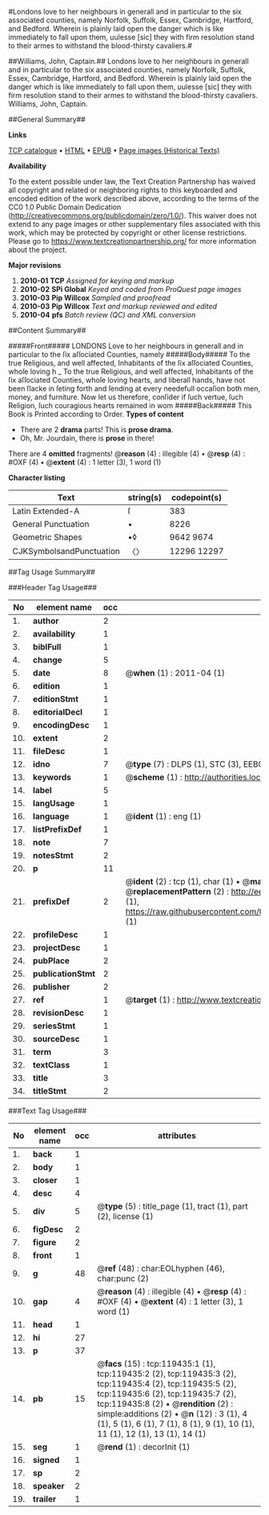 #Londons love to her neighbours in generall and in particular to the six associated counties, namely Norfolk, Suffolk, Essex, Cambridge, Hartford, and Bedford. Wherein is plainly laid open the danger which is like immediately to fall upon them, uulesse [sic] they with firm resolution stand to their armes to withstand the blood-thirsty cavaliers.#

##Williams, John, Captain.##
Londons love to her neighbours in generall and in particular to the six associated counties, namely Norfolk, Suffolk, Essex, Cambridge, Hartford, and Bedford. Wherein is plainly laid open the danger which is like immediately to fall upon them, uulesse [sic] they with firm resolution stand to their armes to withstand the blood-thirsty cavaliers.
Williams, John, Captain.

##General Summary##

**Links**

[TCP catalogue](http://www.ota.ox.ac.uk/tcp/)  • 
[HTML](http://tei.it.ox.ac.uk/tcp/Texts-HTML/free/A96/A96600.html)  • 
[EPUB](http://tei.it.ox.ac.uk/tcp/Texts-EPUB/free/A96/A96600.epub) • 
[Page images (Historical Texts)](https://historicaltexts.jisc.ac.uk/eebo-99867144e)

**Availability**

To the extent possible under law, the Text Creation Partnership has waived all copyright and related or neighboring rights to this keyboarded and encoded edition of the work described above, according to the terms of the CC0 1.0 Public Domain Dedication (http://creativecommons.org/publicdomain/zero/1.0/). This waiver does not extend to any page images or other supplementary files associated with this work, which may be protected by copyright or other license restrictions. Please go to https://www.textcreationpartnership.org/ for more information about the project.

**Major revisions**

1. __2010-01__ __TCP__ *Assigned for keying and markup*
1. __2010-02__ __SPi Global__ *Keyed and coded from ProQuest page images*
1. __2010-03__ __Pip Willcox__ *Sampled and proofread*
1. __2010-03__ __Pip Willcox__ *Text and markup reviewed and edited*
1. __2010-04__ __pfs__ *Batch review (QC) and XML conversion*

##Content Summary##

#####Front#####
LONDONS Love to her neighbours in generall and in particular to the ſix aſſociated Counties, namely 
#####Body#####
To the true Religious, and well affected, Inhabitants of the ſix aſſociated Counties, whoſe loving h
    _ To the true Religious, and well affected, Inhabitants of the ſix aſſociated Counties, whoſe loving hearts, and liberall hands, have not been ſlacke in ſeting forth and ſending at every needefull occaſion both men, money, and furniture.
Now let us therefore, conſider if ſuch vertue, ſuch Religion, ſuch couragious hearts remained in wom
#####Back#####
This Book is Printed according to Order.
**Types of content**

  * There are 2 **drama** parts! This is **prose drama**.
  * Oh, Mr. Jourdain, there is **prose** in there!

There are 4 **omitted** fragments! 
 @__reason__ (4) : illegible (4)  •  @__resp__ (4) : #OXF (4)  •  @__extent__ (4) : 1 letter (3), 1 word (1)

**Character listing**


|Text|string(s)|codepoint(s)|
|---|---|---|
|Latin Extended-A|ſ|383|
|General Punctuation|•|8226|
|Geometric Shapes|▪◊|9642 9674|
|CJKSymbolsandPunctuation|〈〉|12296 12297|

##Tag Usage Summary##

###Header Tag Usage###

|No|element name|occ|attributes|
|---|---|---|---|
|1.|__author__|2||
|2.|__availability__|1||
|3.|__biblFull__|1||
|4.|__change__|5||
|5.|__date__|8| @__when__ (1) : 2011-04 (1)|
|6.|__edition__|1||
|7.|__editionStmt__|1||
|8.|__editorialDecl__|1||
|9.|__encodingDesc__|1||
|10.|__extent__|2||
|11.|__fileDesc__|1||
|12.|__idno__|7| @__type__ (7) : DLPS (1), STC (3), EEBO-CITATION (1), PROQUEST (1), VID (1)|
|13.|__keywords__|1| @__scheme__ (1) : http://authorities.loc.gov/ (1)|
|14.|__label__|5||
|15.|__langUsage__|1||
|16.|__language__|1| @__ident__ (1) : eng (1)|
|17.|__listPrefixDef__|1||
|18.|__note__|7||
|19.|__notesStmt__|2||
|20.|__p__|11||
|21.|__prefixDef__|2| @__ident__ (2) : tcp (1), char (1)  •  @__matchPattern__ (2) : ([0-9\-]+):([0-9IVX]+) (1), (.+) (1)  •  @__replacementPattern__ (2) : http://eebo.chadwyck.com/downloadtiff?vid=$1&page=$2 (1), https://raw.githubusercontent.com/textcreationpartnership/Texts/master/tcpchars.xml#$1 (1)|
|22.|__profileDesc__|1||
|23.|__projectDesc__|1||
|24.|__pubPlace__|2||
|25.|__publicationStmt__|2||
|26.|__publisher__|2||
|27.|__ref__|1| @__target__ (1) : http://www.textcreationpartnership.org/docs/. (1)|
|28.|__revisionDesc__|1||
|29.|__seriesStmt__|1||
|30.|__sourceDesc__|1||
|31.|__term__|3||
|32.|__textClass__|1||
|33.|__title__|3||
|34.|__titleStmt__|2||


###Text Tag Usage###

|No|element name|occ|attributes|
|---|---|---|---|
|1.|__back__|1||
|2.|__body__|1||
|3.|__closer__|1||
|4.|__desc__|4||
|5.|__div__|5| @__type__ (5) : title_page (1), tract (1), part (2), license (1)|
|6.|__figDesc__|2||
|7.|__figure__|2||
|8.|__front__|1||
|9.|__g__|48| @__ref__ (48) : char:EOLhyphen (46), char:punc (2)|
|10.|__gap__|4| @__reason__ (4) : illegible (4)  •  @__resp__ (4) : #OXF (4)  •  @__extent__ (4) : 1 letter (3), 1 word (1)|
|11.|__head__|1||
|12.|__hi__|27||
|13.|__p__|37||
|14.|__pb__|15| @__facs__ (15) : tcp:119435:1 (1), tcp:119435:2 (2), tcp:119435:3 (2), tcp:119435:4 (2), tcp:119435:5 (2), tcp:119435:6 (2), tcp:119435:7 (2), tcp:119435:8 (2)  •  @__rendition__ (2) : simple:additions (2)  •  @__n__ (12) : 3 (1), 4 (1), 5 (1), 6 (1), 7 (1), 8 (1), 9 (1), 10 (1), 11 (1), 12 (1), 13 (1), 14 (1)|
|15.|__seg__|1| @__rend__ (1) : decorInit (1)|
|16.|__signed__|1||
|17.|__sp__|2||
|18.|__speaker__|2||
|19.|__trailer__|1||
